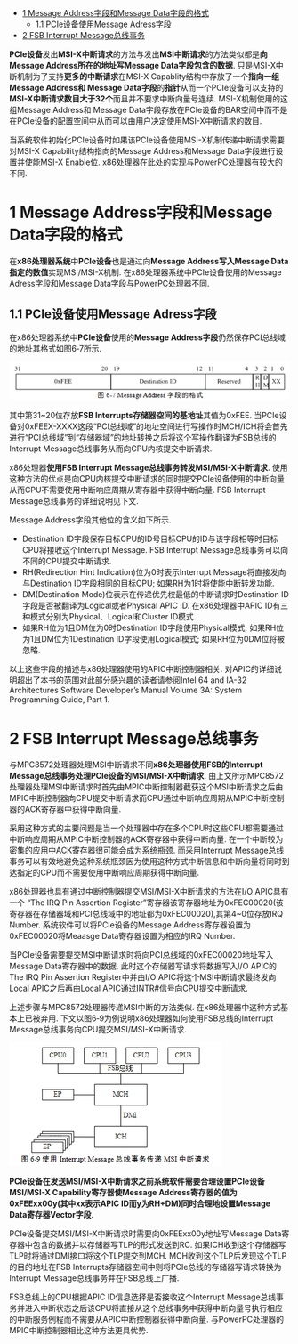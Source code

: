 
<!-- @import "[TOC]" {cmd="toc" depthFrom=1 depthTo=6 orderedList=false} -->

<!-- code_chunk_output -->

* [1 Message Address字段和Message Data字段的格式](#1-message-address字段和message-data字段的格式)
	* [1.1 PCIe设备使用Message Adress字段](#11-pcie设备使用message-adress字段)
* [2 FSB Interrupt Message总线事务](#2-fsb-interrupt-message总线事务)

<!-- /code_chunk_output -->

**PCIe设备**发出**MSI\-X中断请求**的方法与发出**MSI中断请求**的方法类似都是**向Message Address所在的地址写Message Data字段包含的数据**. 只是MSI\-X中断机制为了支持**更多的中断请求**在MSI\-X Capablity结构中存放了一个**指向一组Message Address和 Message Data字段**的**指针**从而一个PCIe设备可以支持的**MSI\-X中断请求数目大于32个**而且并不要求中断向量号连续. MSI\-X机制使用的这组Message Address和 Message Data字段存放在PCIe设备的BAR空间中而不是在PCIe设备的配置空间中从而可以由用户决定使用MSI\-X中断请求的数目. 

当系统软件初始化PCIe设备时如果该PCIe设备使用MSI\-X机制传递中断请求需要对MSI\-X Capability结构指向的Message Address和Message Data字段进行设置并使能MSI\-X Enable位. x86处理器在此处的实现与PowerPC处理器有较大的不同. 

# 1 Message Address字段和Message Data字段的格式

在**x86处理器系统**中**PCIe设备**也是通过向**Message Address写入Message Data指定的数值**实现MSI/MSI\-X机制. 在x86处理器系统中PCIe设备使用的Message Adress字段和Message Data字段与PowerPC处理器不同. 

## 1.1 PCIe设备使用Message Adress字段

在x86处理器系统中**PCIe设备**使用的**Message Address字段**仍然保存PCI总线域的地址其格式如图6‑7所示. 

![config](images/7.png)

其中第31\~20位存放**FSB Interrupts存储器空间的基地址**其值为0xFEE. 当PCIe设备对0xFEEX-XXXX这段“PCI总线域”的地址空间进行写操作时MCH/ICH将会首先进行“PCI总线域”到“存储器域”的地址转换之后将这个写操作翻译为FSB总线的Interrupt Message总线事务从而向CPU内核提交中断请求. 

x86处理器**使用FSB Interrupt Message总线事务转发MSI/MSI-X中断请求**. 使用这种方法的优点是向CPU内核提交中断请求的同时提交PCIe设备使用的中断向量从而CPU不需要使用中断响应周期从寄存器中获得中断向量. FSB Interrupt Message总线事务的详细说明见下文. 

Message Address字段其他位的含义如下所示. 

- Destination ID字段保存目标CPU的ID号目标CPU的ID与该字段相等时目标CPU将接收这个Interrupt Message. FSB Interrupt Message总线事务可以向不同的CPU提交中断请求. 
- RH(Redirection Hint Indication)位为0时表示Interrupt Message将直接发向与Destination ID字段相同的目标CPU; 如果RH为1时将使能中断转发功能. 
- DM(Destination Mode)位表示在传递优先权最低的中断请求时Destination ID字段是否被翻译为Logical或者Physical APIC ID. 在x86处理器中APIC ID有三种模式分别为Physical、Logical和Cluster ID模式. 
- 如果RH位为1且DM位为0时Destination ID字段使用Physical模式; 如果RH位为1且DM位为1Destination ID字段使用Logical模式; 如果RH位为0DM位将被忽略. 

以上这些字段的描述与x86处理器使用的APIC中断控制器相关. 对APIC的详细说明超出了本书的范围对此部分感兴趣的读者请参阅Intel 64 and IA-32 Architectures Software Developer’s Manual Volume 3A: System Programming Guide, Part 1. 

# 2 FSB Interrupt Message总线事务

与MPC8572处理器处理MSI中断请求不同**x86处理器使用FSB的Interrupt Message总线事务处理PCIe设备的MSI/MSI-X中断请求**. 由上文所示MPC8572处理器处理MSI中断请求时首先由MPIC中断控制器截获这个MSI中断请求之后由MPIC中断控制器向CPU提交中断请求而CPU通过中断响应周期从MPIC中断控制器的ACK寄存器中获得中断向量. 

采用这种方式的主要问题是当一个处理器中存在多个CPU时这些CPU都需要通过中断响应周期从MPIC中断控制器的ACK寄存器中获得中断向量. 在一个中断较为密集的应用中ACK寄存器很可能会成为系统瓶颈. 而采用Interrupt Message总线事务可以有效地避免这种系统瓶颈因为使用这种方式中断信息和中断向量将同时到达指定的CPU而不需要使用中断响应周期获得中断向量. 

x86处理器也具有通过中断控制器提交MSI/MSI-X中断请求的方法在I/O APIC具有一个 “The IRQ Pin Assertion Register”寄存器该寄存器地址为0xFEC00020(该寄存器在存储器域和PCI总线域中的地址都为0xFEC00020),其第4~0位存放IRQ Number. 系统软件可以将PCIe设备的Message Address寄存器设置为0xFEC00020将Meaasge Data寄存器设置为相应的IRQ Number. 

当PCIe设备需要提交MSI中断请求时将向PCI总线域的0xFEC00020地址写入Message Data寄存器中的数据. 此时这个存储器写请求将数据写入I/O APIC的The IRQ Pin Assertion Register中并由I/O APIC将这个MSI中断请求最终发向Local APIC之后再由Local APIC通过INTR#信号向CPU提交中断请求. 

上述步骤与MPC8572处理器传递MSI中断的方法类似. 在x86处理器中这种方式基本上已被弃用. 下文以图6‑9为例说明x86处理器如何使用FSB总线的Interrupt Message总线事务向CPU提交MSI/MSI-X中断请求. 

![config](images/8.png)

**PCIe设备在发送MSI/MSI-X中断请求之前系统软件需要合理设置PCIe设备MSI/MSI-X Capability寄存器使Message Address寄存器的值为0xFEExx00y(其中xx表示APIC ID而y为RH+DM)同时合理地设置Message Data寄存器Vector字段**. 

PCIe设备提交MSI/MSI-X中断请求时需要向0xFEExx00y地址写Message Data寄存器中包含的数据并以存储器写TLP的形式发送到RC. 如果ICH收到这个存储器写TLP时将通过DMI接口将这个TLP提交到MCH. MCH收到这个TLP后发现这个TLP的目的地址在FSB Interrupts存储器空间中则将PCIe总线的存储器写请求转换为Interrupt Message总线事务并在FSB总线上广播. 

FSB总线上的CPU根据APIC ID信息选择是否接收这个Interrupt Message总线事务并进入中断状态之后该CPU将直接从这个总线事务中获得中断向量号执行相应的中断服务例程而不需要从APIC中断控制器获得中断向量. 与PowerPC处理器的MPIC中断控制器相比这种方法更具优势. 